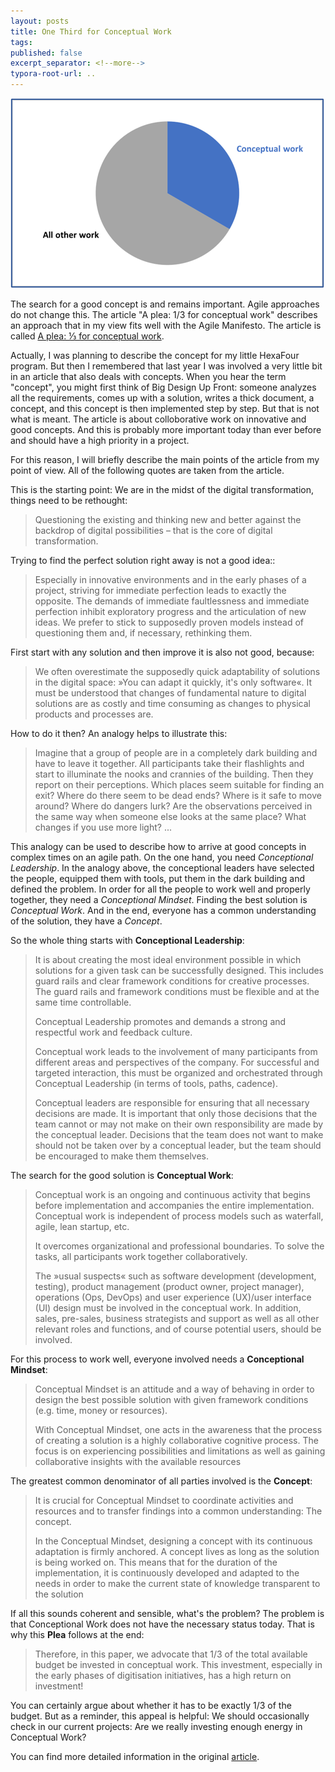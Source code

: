```yaml
---
layout: posts
title: One Third for Conceptual Work
tags: 
published: false
excerpt_separator: <!--more-->
typora-root-url: ..
---
```


![Pie chart. One third for conceptual work. Two thirds for all other work](/assets/images/OneThirdForConceptualWork.png)

The search for a good concept is and remains important. Agile approaches do not change this. The article "A plea: 1/3 for conceptual work" describes an approach that in my view fits well with the Agile Manifesto. The article is called [A plea: ⅓ for conceptual work](https://www.bitkom.org/EN/Bitkom/Publikationen/Ein-Drittel-fuer-Konzeption). 

<!--more-->

Actually, I was planning to describe the concept for my little HexaFour program. But then I remembered that last year I was involved a very little bit in an article that also deals with concepts. When you hear the term "concept", you might first think of Big Design Up Front: someone analyzes all the requirements, comes up with a solution, writes a thick document, a concept, and this concept is then implemented step by step. But that is not what is meant. The article is about colloborative work on innovative and good concepts. And this is probably more important today than ever before and should have a high priority in a project.

For this reason, I will briefly describe the main points of the article from my point of view. All of the following quotes are taken from the article.

This is the starting point: We are in the midst of the digital transformation, things need to be rethought:

> Questioning the existing and thinking new and better against the backdrop of digital possibilities – that is the core of digital transformation.

Trying to find the perfect solution right away is not a good idea::

> Especially in innovative environments and in the early phases of a project, striving for immediate perfection leads to exactly the opposite. The demands of immediate faultlessness and immediate perfection inhibit exploratory progress and the articulation of new ideas. We prefer to stick to supposedly proven models instead of questioning them and, if necessary, rethinking them.

First start with any solution and then improve it is also not good, because:

> We often overestimate the supposedly quick adaptability of solutions in the digital space: »You can adapt it quickly, it's only software«. It must be understood that changes of fundamental nature to digital solutions are as costly and time consuming as changes to physical products and processes are.

How to do it then? An analogy helps to illustrate this:

> Imagine that a group of people are in a completely dark building and  have to leave it together. All participants take their flashlights and start to illuminate the nooks  and crannies of the building. Then they report on their perceptions.  Which places seem suitable for finding an exit? Where do there seem to  be dead ends? Where is it safe to move around? Where do dangers lurk?  Are the observations perceived in the same way when someone else  looks at the same place? What changes if you use more light? ...

This analogy can be used to describe how to arrive at good concepts in complex times on an agile path. On the one hand, you need *Conceptional Leadership*. In the analogy above, the conceptional leaders have selected the people, equipped them with tools, put them in the dark building and defined the problem. In order for all the people to work well and properly together, they need a *Conceptional Mindset*. Finding the best solution is *Conceptual Work*. And in the end, everyone has a common understanding of the solution, they have a *Concept*.

So the whole thing starts with **Conceptional Leadership**:

> It is about creating the most ideal environment possible in which solutions for a  given task can be successfully designed. This includes guard rails and clear framework  conditions for creative processes. The guard rails and framework conditions must be  flexible and at the same time controllable.
>
> Conceptual Leadership promotes and demands a strong and respectful work and  feedback culture.
>
> Conceptual work leads to the involvement of many participants from different areas  and perspectives of the company. For successful and targeted interaction, this must be  organized and orchestrated through Conceptual Leadership (in terms of tools, paths,  cadence).
>
> Conceptual leaders are responsible  for ensuring that all necessary decisions are made. It is important that only those  decisions that the team cannot or may not make on their own responsibility are made  by the conceptual leader. Decisions that the team does not want to make should not  be taken over by a conceptual leader, but the team should be encouraged to make  them themselves.


The search for the good solution is **Conceptual Work**:

> Conceptual work is an ongoing and  continuous activity that begins before implementation and accompanies the entire  implementation. Conceptual work is independent of process models such as waterfall,  agile, lean startup, etc.
>
> It overcomes organizational and professional boundaries. To solve  the tasks, all participants work together collaboratively.
>
> The »usual suspects« such as software development (development, testing), product  management (product owner, project manager), operations (Ops, DevOps) and user  experience (UX)/user interface (UI) design must be involved in the conceptual work. In  addition, sales, pre-sales, business strategists and support as well as all other relevant  roles and functions, and of course potential users, should be involved.

For this process to work well, everyone involved needs a **Conceptional Mindset**:

> Conceptual Mindset is an attitude and a way of behaving in order to design the best  possible solution with given framework conditions (e.g. time, money or resources).
>
> With Conceptual Mindset, one acts in the  awareness that the process of creating a solution is a highly collaborative cognitive  process. The focus is on experiencing possibilities and limitations as well as gaining  collaborative insights with the available resources
>


The greatest common denominator of all parties involved is the **Concept**:

> It is crucial for Conceptual Mindset to coordinate activities and resources and to transfer findings into a common understanding: The concept.
>
> In the Conceptual Mindset, designing a concept with its continuous adaptation is firmly  anchored. A concept lives as long as the solution is being worked on. This means that  for the duration of the implementation, it is continuously developed and adapted to the  needs in order to make the current state of knowledge transparent to the solution

If all this sounds coherent and sensible, what's the problem? The problem is that Conceptional Work does not have the necessary status today. That is why this **Plea** follows at the end:

> Therefore, in this paper, we advocate that 1/3 of the total available budget be invested  in conceptual work. This investment, especially in the early phases of digitisation  initiatives, has a high return on investment!

You can certainly argue about whether it has to be exactly 1/3 of the budget. But as a reminder, this appeal is helpful: We should occasionally check in our current projects: Are we really investing enough energy in Conceptual Work?

You can find more detailed information in the original [article](https://www.bitkom.org/EN/Bitkom/Publikationen/Ein-Drittel-fuer-Konzeption).
